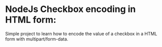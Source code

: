# NodeJs Checkbox encoding in HTML form:

Simple project to learn how to encode the value of a checkbox in a HTML form with multipart/form-data.
